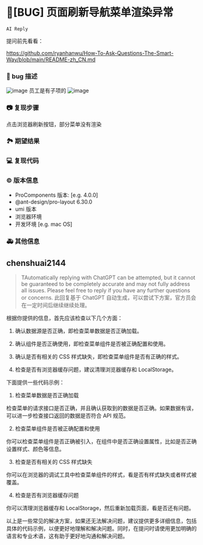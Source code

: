 # 🐛[BUG] 页面刷新导航菜单渲染异常

`AI Reply`

提问前先看看：

https://github.com/ryanhanwu/How-To-Ask-Questions-The-Smart-Way/blob/main/README-zh_CN.md

### 🐛 bug 描述

<!--
详细地描述 bug，让大家都能理解
-->

![image](https://user-images.githubusercontent.com/23717603/179932032-e86b2d03-ca7a-4137-8561-02d591562816.png)
员工是有子项的
![image](https://user-images.githubusercontent.com/23717603/179932177-1168462b-5550-4cb4-a25d-f34612080e3d.png)

### 📷 复现步骤

<!--
清晰描述复现步骤，让别人也能看到问题，如果可能，尽量提供可执行代码，
如：https://codesandbox.io/ 在此处创建一个 codesandbox，方便我们更快的排查和复现问题
-->

点击浏览器刷新按钮，部分菜单没有渲染

### 🏞 期望结果

<!--
描述你原本期望看到的结果
-->

### 💻 复现代码

<!--
提供可复现的代码，仓库，或线上示例
-->

### © 版本信息

- ProComponents 版本: [e.g. 4.0.0]
- @ant-design/pro-layout 6.30.0
- umi 版本
- 浏览器环境
- 开发环境 [e.g. mac OS]

### 🚑 其他信息

<!--
如截图等其他信息可以贴在这里
-->

## chenshuai2144

> TAutomatically replying with ChatGPT can be attempted, but it cannot be guaranteed to be completely accurate and may not fully address all issues. Please feel free to reply if you have any further questions or concerns.
> 此回复基于 ChatGPT 自动生成，可以尝试下方案，官方员会在一定时间后继续继续处理。

根据你提供的信息，首先应该检查以下几个方面：

1. 确认数据源是否正确，即检查菜单数据是否正确加载。

2. 确认组件是否正确使用，即检查菜单组件是否被正确配置和使用。

3. 确认是否有相关的 CSS 样式缺失，即检查菜单组件是否有正确的样式。

4. 检查是否有浏览器缓存问题，建议清理浏览器缓存和 LocalStorage。

下面提供一些代码示例：

1. 检查菜单数据是否正确加载

检查菜单的请求接口是否正确，并且确认获取到的数据是否正确。如果数据有误，可以进一步检查接口返回的数据是否符合 API 规范。

2. 检查菜单组件是否被正确配置和使用

你可以检查菜单组件是否正确被引入，在组件中是否正确设置属性，比如是否正确设置样式、颜色等信息。

3. 检查是否有相关的 CSS 样式缺失

你可以在浏览器的调试工具中检查菜单组件的样式，看是否有样式缺失或者样式被覆盖。

4. 检查是否有浏览器缓存问题

你可以清理浏览器缓存和 LocalStorage，然后重新加载页面，看是否还有问题。

以上是一些常见的解决方案，如果还无法解决问题，建议提供更多详细信息，包括具体的代码示例，以便更好地理解和解决问题。同时，在提问时请使用更加明确的语言和专业术语，这有助于更好地沟通和解决问题。
